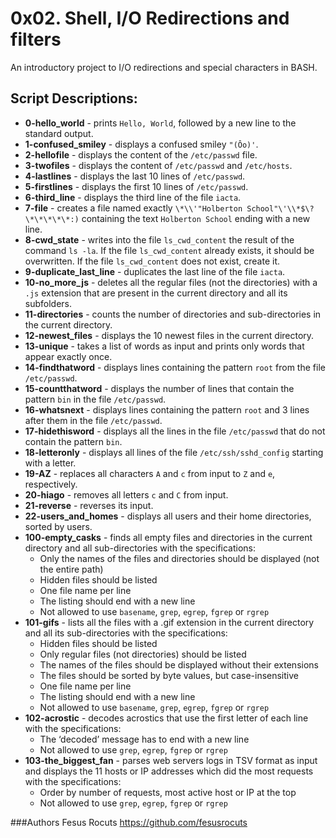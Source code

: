 # 0x02. Shell, I/O Redirections and filters
An introductory project to I/O redirections and special characters in BASH.

## Script Descriptions:
* **0-hello_world** - prints `Hello, World`, followed by a new line to the standard output.
* **1-confused_smiley** - displays a confused smiley `"(Ôo)'`.
* **2-hellofile** - displays the content of the `/etc/passwd` file.
* **3-twofiles** - displays the content of `/etc/passwd` and `/etc/hosts`.
* **4-lastlines** - displays the last 10 lines of `/etc/passwd`.
* **5-firstlines** - displays the first 10 lines of `/etc/passwd`.
* **6-third_line** - displays the third line of the file `iacta`.
* **7-file** - creates a file named exactly `\*\\'"Holberton School"\'\\*$\?\*\*\*\*\*:)` containing the text `Holberton School` ending with a new line.
* **8-cwd_state** - writes into the file `ls_cwd_content` the result of the command `ls -la`. If the file `ls_cwd_content` already exists, it should be overwritten. If the file `ls_cwd_content` does not exist, create it.
* **9-duplicate_last_line** - duplicates the last line of the file `iacta`.
* **10-no_more_js** - deletes all the regular files (not the directories) with a `.js` extension that are present in the current directory and all its subfolders.
* **11-directories** - counts the number of directories and sub-directories in the current directory.
* **12-newest_files** - displays the 10 newest files in the current directory.
* **13-unique** - takes a list of words as input and prints only words that appear exactly once.
* **14-findthatword** - displays lines containing the pattern `root` from the file `/etc/passwd`.
* **15-countthatword** - displays the number of lines that contain the pattern `bin` in the file `/etc/passwd`.
* **16-whatsnext** - displays lines containing the pattern `root` and 3 lines after them in the file `/etc/passwd`.
* **17-hidethisword** - displays all the lines in the file `/etc/passwd` that do not contain the pattern `bin`.
* **18-letteronly** - displays all lines of the file `/etc/ssh/sshd_config` starting with a letter.
* **19-AZ** - replaces all characters `A` and `c` from input to `Z` and `e`, respectively.
* **20-hiago** - removes all letters `c` and `C` from input.
* **21-reverse** - reverses its input.
* **22-users_and_homes** - displays all users and their home directories, sorted by users.
* **100-empty_casks** - finds all empty files and directories in the current directory and all sub-directories with the specifications:
  * Only the names of the files and directories should be displayed (not the entire path)
  * Hidden files should be listed
  * One file name per line
  * The listing should end with a new line
  * Not allowed to use `basename`, `grep`, `egrep`, `fgrep` or `rgrep`
* **101-gifs** - lists all the files with a .gif extension in the current directory and all its sub-directories with the specifications:
  * Hidden files should be listed
  * Only regular files (not directories) should be listed
  * The names of the files should be displayed without their extensions
  * The files should be sorted by byte values, but case-insensitive
  * One file name per line
  * The listing should end with a new line
  * Not allowed to use `basename`, `grep`, `egrep`, `fgrep` or `rgrep`
* **102-acrostic** - decodes acrostics that use the first letter of each line with the specifications:
  * The ‘decoded’ message has to end with a new line
  * Not allowed to use `grep`, `egrep`, `fgrep` or `rgrep`
* **103-the_biggest_fan** - parses web servers logs in TSV format as input and displays the 11 hosts or IP addresses which did the most requests with the specifications:
  * Order by number of requests, most active host or IP at the top
  * Not allowed to use `grep`, `egrep`, `fgrep` or `rgrep`

###Authors
Fesus Rocuts <https://github.com/fesusrocuts>

